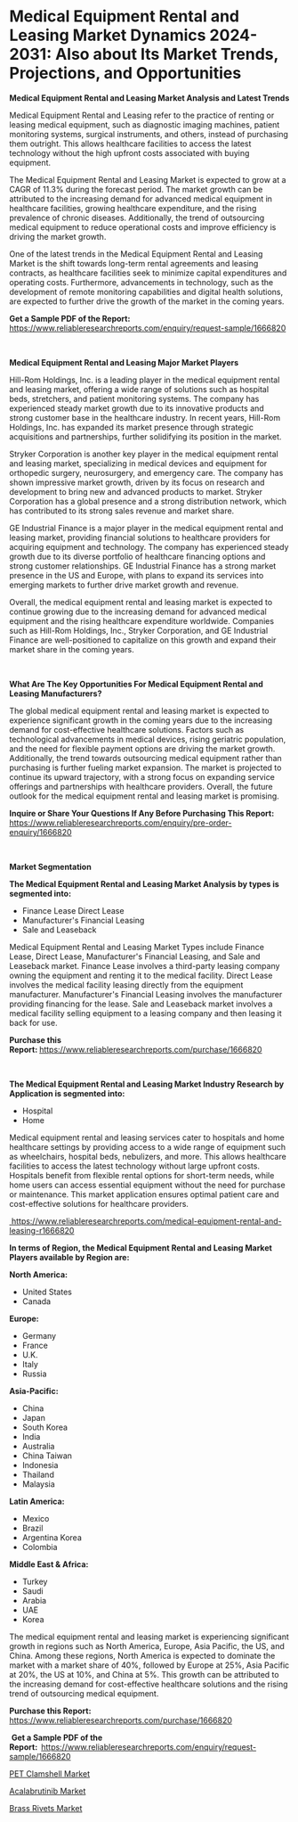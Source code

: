 <p><h1>Medical Equipment Rental and Leasing Market Dynamics 2024-2031: Also about Its Market Trends, Projections, and Opportunities</h1></p><p><strong>Medical Equipment Rental and Leasing Market Analysis and Latest Trends</strong></p>
<p><p>Medical Equipment Rental and Leasing refer to the practice of renting or leasing medical equipment, such as diagnostic imaging machines, patient monitoring systems, surgical instruments, and others, instead of purchasing them outright. This allows healthcare facilities to access the latest technology without the high upfront costs associated with buying equipment.</p><p>The Medical Equipment Rental and Leasing Market is expected to grow at a CAGR of 11.3% during the forecast period. The market growth can be attributed to the increasing demand for advanced medical equipment in healthcare facilities, growing healthcare expenditure, and the rising prevalence of chronic diseases. Additionally, the trend of outsourcing medical equipment to reduce operational costs and improve efficiency is driving the market growth.</p><p>One of the latest trends in the Medical Equipment Rental and Leasing Market is the shift towards long-term rental agreements and leasing contracts, as healthcare facilities seek to minimize capital expenditures and operating costs. Furthermore, advancements in technology, such as the development of remote monitoring capabilities and digital health solutions, are expected to further drive the growth of the market in the coming years.</p></p>
<p><strong>Get a Sample PDF of the Report:&nbsp;</strong> <a href="https://www.reliableresearchreports.com/enquiry/request-sample/1666820">https://www.reliableresearchreports.com/enquiry/request-sample/1666820</a></p>
<p>&nbsp;</p>
<p><strong>Medical Equipment Rental and Leasing Major Market Players</strong></p>
<p><p>Hill-Rom Holdings, Inc. is a leading player in the medical equipment rental and leasing market, offering a wide range of solutions such as hospital beds, stretchers, and patient monitoring systems. The company has experienced steady market growth due to its innovative products and strong customer base in the healthcare industry. In recent years, Hill-Rom Holdings, Inc. has expanded its market presence through strategic acquisitions and partnerships, further solidifying its position in the market.</p><p>Stryker Corporation is another key player in the medical equipment rental and leasing market, specializing in medical devices and equipment for orthopedic surgery, neurosurgery, and emergency care. The company has shown impressive market growth, driven by its focus on research and development to bring new and advanced products to market. Stryker Corporation has a global presence and a strong distribution network, which has contributed to its strong sales revenue and market share.</p><p>GE Industrial Finance is a major player in the medical equipment rental and leasing market, providing financial solutions to healthcare providers for acquiring equipment and technology. The company has experienced steady growth due to its diverse portfolio of healthcare financing options and strong customer relationships. GE Industrial Finance has a strong market presence in the US and Europe, with plans to expand its services into emerging markets to further drive market growth and revenue.</p><p>Overall, the medical equipment rental and leasing market is expected to continue growing due to the increasing demand for advanced medical equipment and the rising healthcare expenditure worldwide. Companies such as Hill-Rom Holdings, Inc., Stryker Corporation, and GE Industrial Finance are well-positioned to capitalize on this growth and expand their market share in the coming years.</p></p>
<p>&nbsp;</p>
<p><strong>What Are The Key Opportunities For Medical Equipment Rental and Leasing Manufacturers?</strong></p>
<p><p>The global medical equipment rental and leasing market is expected to experience significant growth in the coming years due to the increasing demand for cost-effective healthcare solutions. Factors such as technological advancements in medical devices, rising geriatric population, and the need for flexible payment options are driving the market growth. Additionally, the trend towards outsourcing medical equipment rather than purchasing is further fueling market expansion. The market is projected to continue its upward trajectory, with a strong focus on expanding service offerings and partnerships with healthcare providers. Overall, the future outlook for the medical equipment rental and leasing market is promising.</p></p>
<p><strong>Inquire or Share Your Questions If Any Before Purchasing This Report:</strong> <a href="https://www.reliableresearchreports.com/enquiry/pre-order-enquiry/1666820">https://www.reliableresearchreports.com/enquiry/pre-order-enquiry/1666820</a></p>
<p>&nbsp;</p>
<p><strong>Market Segmentation</strong></p>
<p><strong>The Medical Equipment Rental and Leasing Market Analysis by types is segmented into:</strong></p>
<p><ul><li>Finance Lease Direct Lease</li><li>Manufacturer's Financial Leasing</li><li>Sale and Leaseback</li></ul></p>
<p><p>Medical Equipment Rental and Leasing Market Types include Finance Lease, Direct Lease, Manufacturer's Financial Leasing, and Sale and Leaseback market. Finance Lease involves a third-party leasing company owning the equipment and renting it to the medical facility. Direct Lease involves the medical facility leasing directly from the equipment manufacturer. Manufacturer's Financial Leasing involves the manufacturer providing financing for the lease. Sale and Leaseback market involves a medical facility selling equipment to a leasing company and then leasing it back for use.</p></p>
<p><strong>Purchase this Report:&nbsp;</strong><a href="https://www.reliableresearchreports.com/purchase/1666820">https://www.reliableresearchreports.com/purchase/1666820</a></p>
<p>&nbsp;</p>
<p><strong>The Medical Equipment Rental and Leasing Market Industry Research by Application is segmented into:</strong></p>
<p><ul><li>Hospital</li><li>Home</li></ul></p>
<p><p>Medical equipment rental and leasing services cater to hospitals and home healthcare settings by providing access to a wide range of equipment such as wheelchairs, hospital beds, nebulizers, and more. This allows healthcare facilities to access the latest technology without large upfront costs. Hospitals benefit from flexible rental options for short-term needs, while home users can access essential equipment without the need for purchase or maintenance. This market application ensures optimal patient care and cost-effective solutions for healthcare providers.</p></p>
<p><a href="https://www.reliableresearchreports.com/medical-equipment-rental-and-leasing-r1666820">&nbsp;https://www.reliableresearchreports.com/medical-equipment-rental-and-leasing-r1666820</a></p>
<p><strong>In terms of Region, the Medical Equipment Rental and Leasing Market Players available by Region are:</strong></p>
<p>
    <p> <strong> North America: </strong>
        <ul>
            <li>United States</li>
            <li>Canada</li>
        </ul>
        </p> 
    <p> <strong> Europe: </strong>
        <ul>
            <li>Germany</li>
            <li>France</li>
            <li>U.K.</li>
            <li>Italy</li>
            <li>Russia</li>
        </ul>
        </p> 
    <p> <strong> Asia-Pacific: </strong>
        <ul>
            <li>China</li>
            <li>Japan</li>
            <li>South Korea</li>
            <li>India</li>
            <li>Australia</li>
            <li>China Taiwan</li>
            <li>Indonesia</li>
            <li>Thailand</li>
            <li>Malaysia</li>
        </ul>
        </p> 
    <p> <strong> Latin America: </strong>
        <ul>
            <li>Mexico</li>
            <li>Brazil</li>
            <li>Argentina Korea</li>
            <li>Colombia</li>
        </ul>
        </p> 
    <p> <strong> Middle East & Africa: </strong>
        <ul>
            <li>Turkey</li>
            <li>Saudi</li>
            <li>Arabia</li>
            <li>UAE</li>
            <li>Korea</li>
        </ul>
    </p>
    </p>
<p><p>The medical equipment rental and leasing market is experiencing significant growth in regions such as North America, Europe, Asia Pacific, the US, and China. Among these regions, North America is expected to dominate the market with a market share of 40%, followed by Europe at 25%, Asia Pacific at 20%, the US at 10%, and China at 5%. This growth can be attributed to the increasing demand for cost-effective healthcare solutions and the rising trend of outsourcing medical equipment.</p></p>
<p><strong>Purchase this Report: </strong><a href="https://www.reliableresearchreports.com/purchase/1666820">https://www.reliableresearchreports.com/purchase/1666820</a></p>
<p>&nbsp;<strong>Get a Sample PDF of the Report:&nbsp;&nbsp;</strong><a href="https://www.reliableresearchreports.com/enquiry/request-sample/1666820">https://www.reliableresearchreports.com/enquiry/request-sample/1666820</a></p>
<p><strong></strong></p>
<p><p><a href="https://www.linkedin.com/pulse/pet-clamshell-market-size-reveals-best-marketing-channels-global-y337e">PET Clamshell Market</a></p><p><a href="https://www.linkedin.com/pulse/acalabrutinib-market-size-trends-complete-industry-overview-dybke">Acalabrutinib Market</a></p><p><a href="https://www.linkedin.com/pulse/analyzing-brass-rivets-market-global-industry-perspective-qhsbe">Brass Rivets Market</a></p></p>